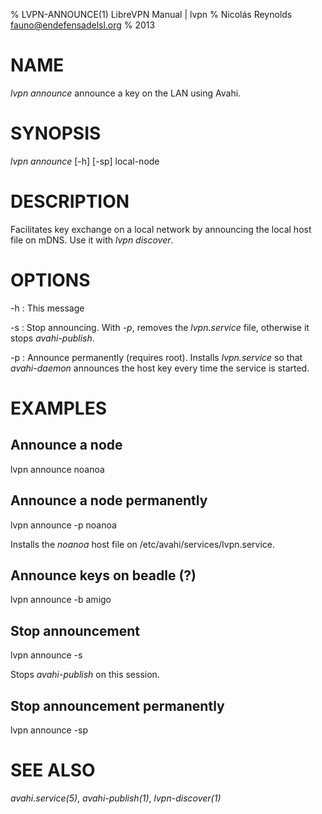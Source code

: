 % LVPN-ANNOUNCE(1) LibreVPN Manual | lvpn
% Nicolás Reynolds <fauno@endefensadelsl.org>
% 2013

# NAME

_lvpn announce_ announce a key on the LAN using Avahi.


# SYNOPSIS

_lvpn announce_ [-h] [-sp] local-node


# DESCRIPTION

Facilitates key exchange on a local network by announcing the local host
file on mDNS.  Use it with _lvpn discover_.


# OPTIONS

-h
:    This message

-s
:    Stop announcing.  With _-p_, removes the _lvpn.service_ file,
     otherwise it stops _avahi-publish_.

-p
:    Announce permanently (requires root).  Installs _lvpn.service_ so
     that _avahi-daemon_ announces the host key every time the service
     is started.

# EXAMPLES

## Announce a node

  lvpn announce noanoa


## Announce a node permanently

  lvpn announce -p noanoa

Installs the _noanoa_ host file on /etc/avahi/services/lvpn.service.


## Announce keys on beadle (?)

  lvpn announce -b amigo


## Stop announcement

  lvpn announce -s

Stops _avahi-publish_ on this session.


## Stop announcement permanently

  lvpn announce -sp


# SEE ALSO

_avahi.service(5)_, _avahi-publish(1)_, _lvpn-discover(1)_
